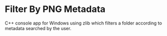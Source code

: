 # Filter By PNG Metadata
 C++ console app for Windows using zlib which filters a folder according to metadata searched by the user.
